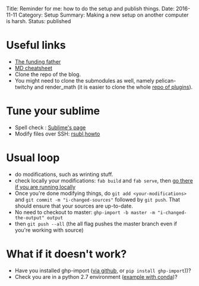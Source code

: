 Title:  Reminder for me: how to do the setup and publish things.
Date: 2016-11-11
Category: Setup
Summary: Making a new setup on another computer is harsh.
Status: published

Useful links
============

- [The funding father](http://beneathdata.com/how-to/how-i-built-this-website/)
- [MD cheatsheet](https://github.com/adam-p/markdown-here/wiki/Markdown-Cheatsheet)
- Clone the repo of the blog.
- You might need to clone the submodules as well, namely pelican-twitchy and
render_math (it is easier to clone the whole [repo of plugins](https://github.com/getpelican/pelican-plugins)).


Tune your sublime
================

- Spell check : [Sublime's page](https://www.sublimetext.com/docs/2/spell_checking.html)
- Modify files over SSH: [rsubl](https://github.com/henrikpersson/rsub),[howto](https://wrgms.com/editing-files-remotely-via-ssh-on-sublimetext-3/)
 

Usual loop
==========

* do modifications, such as wrinting stuff.
* check locally your modifications: `fab build` and `fab serve`, then [go there if you are running locally](http://localhost:8000)
* Once you're done modifying things, do `git add <your-modifications>` and `git commit -m "i-changed-sources"` followed by `git push`. That should ensure that your sources are up-to-date.
* No need to checkout to master: `ghp-import -b master -m "i-changed-the-output" output`
* then `git push --all` (the all flag pushes the master branch even if you're working with source)


What if it doesn't work?
========================

* Have you installed ghp-import ([via github](https://github.com/davisp/ghp-import), or `pip install ghp-import`))? 
* Check you are in a python 2.7 environment ([example with conda](http://conda.pydata.org/docs/py2or3.html#use-a-different-version-of-python))?
